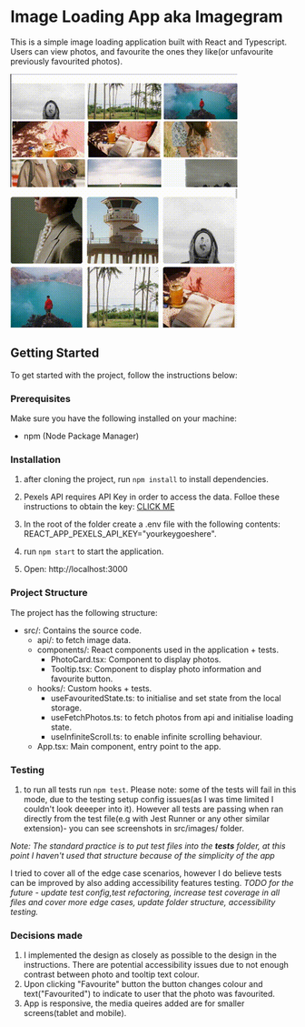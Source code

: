 # Image Loading App aka Imagegram

This is a simple image loading application built with React and Typescript. Users can view photos, and favourite the ones they like(or unfavourite previously favourited photos).

![APP_PREVIEW](src/images/AppPreview.gif)
![FAVOURITE_IMG](src/images/favouriteImg.gif)

## Getting Started

To get started with the project, follow the instructions below:

### Prerequisites

Make sure you have the following installed on your machine:

- npm (Node Package Manager)

### Installation

1. after cloning the project, run `npm install` to install dependencies.

2. Pexels API requires API Key in order to access the data. Folloe these instructions to obtain the key: [CLICK ME](https://help.pexels.com/hc/en-us/articles/900004904026-How-do-I-get-an-API-key)

3. In the root of the folder create a .env file with the following contents: REACT_APP_PEXELS_API_KEY="yourkeygoeshere".

4. run `npm start` to start the application.

5. Open: http://localhost:3000

### Project Structure

The project has the following structure:

- src/: Contains the source code.
  - api/: to fetch image data.
  - components/: React components used in the application + tests.
    - PhotoCard.tsx: Component to display photos.
    - Tooltip.tsx: Component to display photo information and favourite button.
  - hooks/: Custom hooks + tests.
    - useFavouritedState.ts: to initialise and set state from the local storage.
    - useFetchPhotos.ts: to fetch photos from api and initialise loading state.
    - useInfiniteScroll.ts: to enable infinite scrolling behaviour.
  - App.tsx: Main component, entry point to the app.

### Testing

1. to run all tests run `npm test`. Please note: some of the tests will fail in this mode, due to the testing setup config issues(as I was time limited I couldn't look deeeper into it). However all tests are passing when ran directly from the test file(e.g with Jest Runner or any other similar extension)- you can see screenshots in src/images/ folder.

_Note:_ _The standard practice is to put test files into the **tests** folder, at this point I haven't used that structure because of the simplicity of the app_

I tried to cover all of the edge case scenarios, however I do believe tests can be improved by also adding accessibility features testing.
_TODO for the future - update test config,test refactoring, increase test coverage in all files and cover more edge cases, update folder structure, accessibility testing._

### Decisions made

1. I implemented the design as closely as possible to the design in the instructions. There are potential accessibility issues due to not enough contrast between photo and tooltip text colour.
2. Upon clicking "Favourite" button the button changes colour and text("Favourited") to indicate to user that the photo was favourited.
3. App is responsive, the media queires added are for smaller screens(tablet and mobile).
